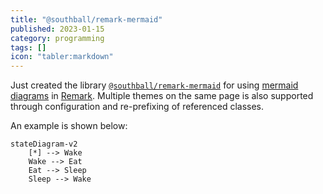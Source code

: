 ```yaml
---
title: "@southball/remark-mermaid"
published: 2023-01-15
category: programming
tags: []
icon: "tabler:markdown"
---
```


Just created the library [`@southball/remark-mermaid`](https://www.npmjs.com/package/@southball/remark-mermaid) for using [mermaid diagrams](https://mermaid.js.org/) in [Remark](https://remark.js.org/). Multiple themes on the same page is also supported through configuration and re-prefixing of referenced classes.

An example is shown below:

```mermaid
stateDiagram-v2
    [*] --> Wake
    Wake --> Eat
    Eat --> Sleep
    Sleep --> Wake
```
